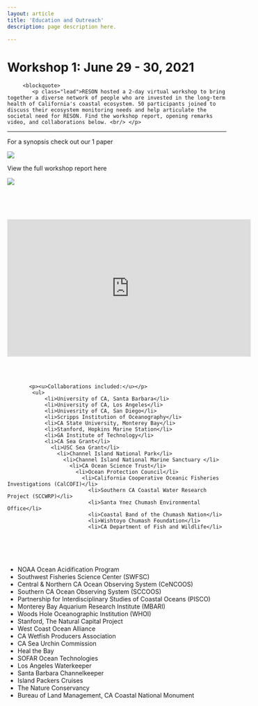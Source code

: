 ```yaml
---
layout: article
title: 'Education and Outreach'
description: page description here.

---
```


<h1>Workshop 1: June 29 - 30, 2021</h1>

<div id="main-container">

         <blockquote>
            <p class="lead">RESON hosted a 2-day virtual workshop to bring together a diverse network of people who are invested in the long-term health of California's coastal ecosystem. 50 participants joined to discuss their ecosystem monitoring needs and help articulate the societal need for RESON. Find the workshop report, opening remarks video, and collaborations below. <br/> </p>

<!-- close row holding blockquote -->        
</blockquote>
      

<!-- divider -->
<div>
<hr/>

<div class="row">

<div class="col-md-6">

<div class="formbox" >
<p>  For a synopsis check out our 1 paper </p>
<a href="{{site.baseurl}}/resources/workshop1/workshop1_synopsis.pdf">
<img class= "img-responsive" src="/resources/workshop1/workshop1_synopsis.jpeg" class="img-fluid" class="img-thumbnail" >
</a> 
</div> <!--end formbox-->
</div>

<div class="col-md-6">
<div class="formbox" >
<p>  View the full workshop report here </p>
<a href="{{site.baseurl}}/resources/workshop1/workshop_report.pdf">
<img class= "img-responsive" src="/resources/workshop1/workshop_report.jpeg" class="img-fluid" class="img-thumbnail">
</a>
</div>
</div>

<div>

<br><br><br>
<!--opening remarks-->
<div class="embed-responsive embed-responsive-16by9"> 
<iframe width="560" height="315" src="https://www.youtube.com/embed/RamDH3Qcznk" title="YouTube video player" frameborder="0" allow="accelerometer; autoplay; clipboard-write; encrypted-media; gyroscope; picture-in-picture" allowfullscreen></iframe>
</div>
          
<div  class="row">
<div class="col-md-6">


<br><br>

           <p><u>Collaborations included:</u></p>
            <ul>
                <li>University of CA, Santa Barbara</li>
                <li>University of CA, Los Angeles</li>
                <li>Univesrity of CA, San Diego</li>
                <li>Scripps Institution of Oceanography</li>
                <li>CA State University, Monterey Bay</li>
                <li>Stanford, Hopkins Marine Station</li>
                <li>GA Institute of Technology</li>
                <li>CA Sea Grant</li>
                  <li>USC Sea Grant</li>
                    <li>Channel Island National Park</li>
                      <li>Channel Island National Marine Sanctuary </li>
                        <li>CA Ocean Science Trust</li>
                          <li>Ocean Protection Council</li>
                            <li>California Cooperative Oceanic Fisheries Investigations (CalCOFI)</li>
                              <li>Southern CA Coastal Water Research Project (SCCWRP)</li>
                              <li>Santa Ynez Chumash Environmental Office</li>
                              <li>Coastal Band of the Chumash Nation</li>
                              <li>Wishtoyo Chumash Foundation</li>
                              <li>CA Department of Fish and Wildlife</li>
</ul>
</div>

<div class="col-md-6">
<ul>
<br>
<br> <br><br>
 	<li>NOAA Ocean Acidification Program</li>
               <li>Southwest Fisheries Science Center (SWFSC)</li>
                <li>Central & Northern CA Ocean Observing System (CeNCOOS)</li>
                  <li>Southern CA Ocean Observing System (SCCOOS)</li>
                <li>Partnership for Interdisciplinary Studies of Coastal Oceans (PISCO)</li>
                 <li>Monterey Bay Aquarium Research Institute (MBARI)</li>
               <li>Woods Hole Oceanographic Institution (WHOI)</li>
                   <li>Stanford, The Natural Capital Project</li>
                <li>West Coast Ocean Alliance </li>
               <li>CA Wetfish Producers Association</li>
                <li>CA Sea Urchin Commission</li>
                 <li>Heal the Bay</li>
                   <li>SOFAR Ocean Technologies</li>
                   <li>Los Angeles Waterkeeper</li>
                   <li>Santa Barbara Channelkeeper</li>
                   <li>Island Packers Cruises </li>
                   <li>The Nature Conservancy</li>
                   <li>Bureau of Land Management, CA Coastal National Monument</li>
                   
 </ul>                                       


   </div>
  
